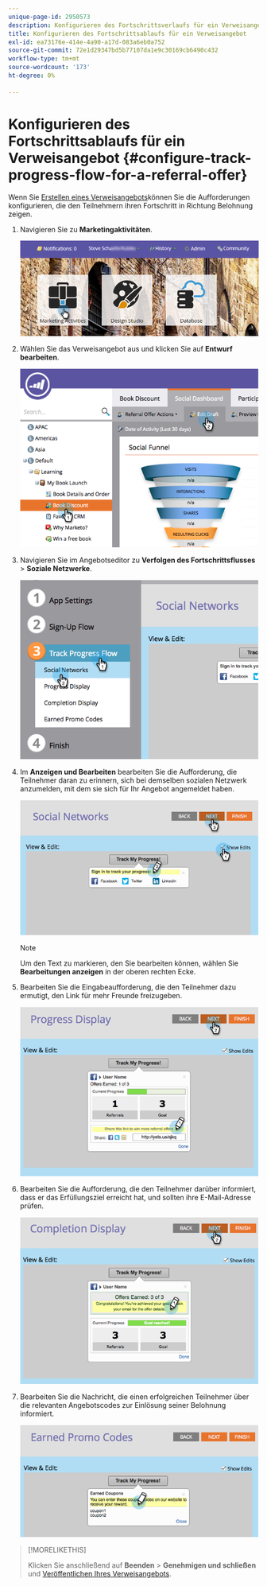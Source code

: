 ```yaml
---
unique-page-id: 2950573
description: Konfigurieren des Fortschrittsverlaufs für ein Verweisangebot - Marketo Docs - Produktdokumentation
title: Konfigurieren des Fortschrittsablaufs für ein Verweisangebot
exl-id: ea73176e-414e-4a90-a17d-083a6eb0a752
source-git-commit: 72e1d29347bd5b77107da1e9c30169cb6490c432
workflow-type: tm+mt
source-wordcount: '173'
ht-degree: 0%

---
```


# Konfigurieren des Fortschrittsablaufs für ein Verweisangebot {#configure-track-progress-flow-for-a-referral-offer}

Wenn Sie [Erstellen eines Verweisangebots](/help/marketo/product-docs/demand-generation/social/referral-offers/create-a-referral-offer.md)können Sie die Aufforderungen konfigurieren, die den Teilnehmern ihren Fortschritt in Richtung Belohnung zeigen.

1. Navigieren Sie zu **Marketingaktivitäten**.

   ![](assets/login-marketing-activities-4.png)

1. Wählen Sie das Verweisangebot aus und klicken Sie auf **Entwurf bearbeiten**.

   ![](assets/image2014-9-22-14-3a35-3a31.png)

1. Navigieren Sie im Angebotseditor zu **Verfolgen des Fortschrittsflusses** > **Soziale Netzwerke**.

   ![](assets/image2014-9-22-14-3a35-3a43.png)

1. Im **Anzeigen und Bearbeiten** bearbeiten Sie die Aufforderung, die Teilnehmer daran zu erinnern, sich bei demselben sozialen Netzwerk anzumelden, mit dem sie sich für Ihr Angebot angemeldet haben.

   ![](assets/image2014-9-22-14-3a35-3a58.png)

   >[!NOTE]
   >
   >Um den Text zu markieren, den Sie bearbeiten können, wählen Sie **Bearbeitungen anzeigen** in der oberen rechten Ecke.

1. Bearbeiten Sie die Eingabeaufforderung, die den Teilnehmer dazu ermutigt, den Link für mehr Freunde freizugeben.

   ![](assets/image2014-9-22-14-3a36-3a22.png)

1. Bearbeiten Sie die Aufforderung, die den Teilnehmer darüber informiert, dass er das Erfüllungsziel erreicht hat, und sollten ihre E-Mail-Adresse prüfen.

   ![](assets/image2014-9-22-14-3a36-3a36.png)

1. Bearbeiten Sie die Nachricht, die einen erfolgreichen Teilnehmer über die relevanten Angebotscodes zur Einlösung seiner Belohnung informiert.

   ![](assets/image2014-9-22-14-3a36-3a43.png)

>[!MORELIKETHIS]
>
>Klicken Sie anschließend auf **Beenden** > **Genehmigen und schließen** und [Veröffentlichen Ihres Verweisangebots](/help/marketo/product-docs/demand-generation/social/referral-offers/publish-a-referral-offer.md).
